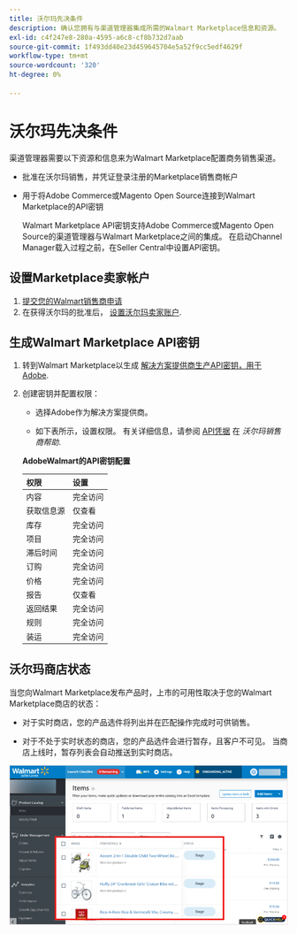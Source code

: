 ```yaml
---
title: 沃尔玛先决条件
description: 确认您拥有与渠道管理器集成所需的Walmart Marketplace信息和资源。
exl-id: c4f247e8-280a-4595-a6c8-cf8b732d7aab
source-git-commit: 1f493dd40e23d459645704e5a52f9cc5edf4629f
workflow-type: tm+mt
source-wordcount: '320'
ht-degree: 0%

---
```


# 沃尔玛先决条件

渠道管理器需要以下资源和信息来为Walmart Marketplace配置商务销售渠道。

* 批准在沃尔玛销售，并凭证登录注册的Marketplace销售商帐户

* 用于将Adobe Commerce或Magento Open Source连接到Walmart Marketplace的API密钥

   Walmart Marketplace API密钥支持Adobe Commerce或Magento Open Source的渠道管理器与Walmart Marketplace之间的集成。 在启动Channel Manager载入过程之前，在Seller Central中设置API密钥。

## 设置Marketplace卖家帐户

1. [提交您的Walmart销售商申请](https://marketplace-apply.walmart.com/apply?id=0014M00001zivMpQAI)
1. 在获得沃尔玛的批准后， [设置沃尔玛卖家账户](https://sellerhelp.walmart.com/seller/s/guide?article=000008219).

## 生成Walmart Marketplace API密钥

1. 转到Walmart Marketplace以生成 [解决方案提供商生产API密钥，用于Adobe](https://developer.walmart.com/#preloginModal?redirectUri=https%3A%2F%2Fdeveloper.walmart.com%2Faccount%2FgenerateKey).

1. 创建密钥并配置权限：

   * 选择Adobe作为解决方案提供商。

   * 如下表所示，设置权限。 有关详细信息，请参阅 [API凭据](https://sellerhelp.walmart.com/seller/s/guide?article=000006422) 在 _沃尔玛销售商帮助_.

   **AdobeWalmart的API密钥配置**

   | **权限** | **设置** |
   |----------------|-------------|
   | 内容 | 完全访问 |
   | 获取信息源 | 仅查看 |
   | 库存 | 完全访问 |
   | 项目 | 完全访问 |
   | 滞后时间 | 完全访问 |
   | 订购 | 完全访问 |
   | 价格 | 完全访问 |
   | 报告 | 仅查看 |
   | 返回结果 | 完全访问 |
   | 规则 | 完全访问 |
   | 装运 | 完全访问 |

## 沃尔玛商店状态

当您向Walmart Marketplace发布产品时，上市的可用性取决于您的Walmart Marketplace商店的状态：

* 对于实时商店，您的产品选件将列出并在匹配操作完成时可供销售。

* 对于不处于实时状态的商店，您的产品选件会进行暂存，且客户不可见。 当商店上线时，暂存列表会自动推送到实时商店。

![[!DNL Walmart Seller Central] 暂存产品](assets/walmart-seller-central-staged.png)
